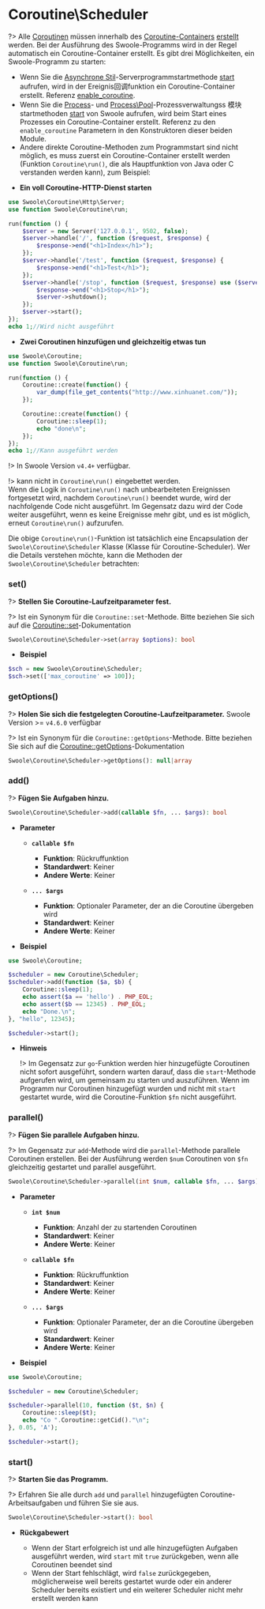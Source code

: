# Coroutine\Scheduler

?> Alle [Coroutinen](/coroutine) müssen innerhalb des [Coroutine-Containers](/coroutine/coroutine?id=create) [erstellt](/coroutine/coroutine?id=create) werden. Bei der Ausführung des Swoole-Programms wird in der Regel automatisch ein Coroutine-Container erstellt. Es gibt drei Möglichkeiten, ein Swoole-Programm zu starten:

   - Wenn Sie die [Asynchrone Stil](/server/init)-Serverprogrammstartmethode [start](/server/methods?id=start) aufrufen, wird in der Ereignis回调funktion ein Coroutine-Container erstellt. Referenz [enable_coroutine](/server/setting?id=enable_coroutine).
   - Wenn Sie die [Process](/process/process)- und [Process\Pool](/process/process_pool)-Prozessverwaltungss 模块startmethoden [start](/process/process_pool?id=start) von Swoole aufrufen, wird beim Start eines Prozesses ein Coroutine-Container erstellt. Referenz zu den `enable_coroutine` Parametern in den Konstruktoren dieser beiden Module.
   - Andere direkte Coroutine-Methoden zum Programmstart sind nicht möglich, es muss zuerst ein Coroutine-Container erstellt werden (Funktion `Coroutine\run()`, die als Hauptfunktion von Java oder C verstanden werden kann), zum Beispiel:

* **Ein voll Coroutine-HTTP-Dienst starten**

```php
use Swoole\Coroutine\Http\Server;
use function Swoole\Coroutine\run;

run(function () {
    $server = new Server('127.0.0.1', 9502, false);
    $server->handle('/', function ($request, $response) {
        $response->end("<h1>Index</h1>");
    });
    $server->handle('/test', function ($request, $response) {
        $response->end("<h1>Test</h1>");
    });
    $server->handle('/stop', function ($request, $response) use ($server) {
        $response->end("<h1>Stop</h1>");
        $server->shutdown();
    });
    $server->start();
});
echo 1;//Wird nicht ausgeführt
```

* **Zwei Coroutinen hinzufügen und gleichzeitig etwas tun**

```php
use Swoole\Coroutine;
use function Swoole\Coroutine\run;

run(function () {
    Coroutine::create(function() {
        var_dump(file_get_contents("http://www.xinhuanet.com/"));
    });

    Coroutine::create(function() {
        Coroutine::sleep(1);
        echo "done\n";
    });
});
echo 1;//Kann ausgeführt werden
```

!> In Swoole Version `v4.4+` verfügbar.

!> kann nicht in `Coroutine\run()` eingebettet werden.  
Wenn die Logik in `Coroutine\run()` nach unbearbeiteten Ereignissen fortgesetzt wird, nachdem `Coroutine\run()` beendet wurde, wird der nachfolgende Code nicht ausgeführt. Im Gegensatz dazu wird der Code weiter ausgeführt, wenn es keine Ereignisse mehr gibt, und es ist möglich, erneut `Coroutine\run()` aufzurufen.

Die obige `Coroutine\run()`-Funktion ist tatsächlich eine Encapsulation der `Swoole\Coroutine\Scheduler` Klasse (Klasse für Coroutine-Scheduler). Wer die Details verstehen möchte, kann die Methoden der `Swoole\Coroutine\Scheduler` betrachten:


### set()

?> **Stellen Sie Coroutine-Laufzeitparameter fest.** 

?> Ist ein Synonym für die `Coroutine::set`-Methode. Bitte beziehen Sie sich auf die [Coroutine::set](/coroutine/coroutine?id=set)-Dokumentation

```php
Swoole\Coroutine\Scheduler->set(array $options): bool
```

  * **Beispiel**

```php
$sch = new Swoole\Coroutine\Scheduler;
$sch->set(['max_coroutine' => 100]);
```


### getOptions()

?> **Holen Sie sich die festgelegten Coroutine-Laufzeitparameter.** Swoole Version >= `v4.6.0` verfügbar

?> Ist ein Synonym für die `Coroutine::getOptions`-Methode. Bitte beziehen Sie sich auf die [Coroutine::getOptions](/coroutine/coroutine?id=getoptions)-Dokumentation

```php
Swoole\Coroutine\Scheduler->getOptions(): null|array
```


### add()

?> **Fügen Sie Aufgaben hinzu.** 

```php
Swoole\Coroutine\Scheduler->add(callable $fn, ... $args): bool
```

  * **Parameter** 

    * **`callable $fn`**
      * **Funktion**: Rückruffunktion
      * **Standardwert**: Keiner
      * **Andere Werte**: Keiner

    * **`... $args`**
      * **Funktion**: Optionaler Parameter, der an die Coroutine übergeben wird
      * **Standardwert**: Keiner
      * **Andere Werte**: Keiner

  * **Beispiel**

```php
use Swoole\Coroutine;

$scheduler = new Coroutine\Scheduler;
$scheduler->add(function ($a, $b) {
    Coroutine::sleep(1);
    echo assert($a == 'hello') . PHP_EOL;
    echo assert($b == 12345) . PHP_EOL;
    echo "Done.\n";
}, "hello", 12345);

$scheduler->start();
```
  
  * **Hinweis**

    !> Im Gegensatz zur `go`-Funktion werden hier hinzugefügte Coroutinen nicht sofort ausgeführt, sondern warten darauf, dass die `start`-Methode aufgerufen wird, um gemeinsam zu starten und auszuführen. Wenn im Programm nur Coroutinen hinzugefügt wurden und nicht mit `start` gestartet wurde, wird die Coroutine-Funktion `$fn` nicht ausgeführt.


### parallel()

?> **Fügen Sie parallele Aufgaben hinzu.** 

?> Im Gegensatz zur `add`-Methode wird die `parallel`-Methode parallele Coroutinen erstellen. Bei der Ausführung werden `$num` Coroutinen von `$fn` gleichzeitig gestartet und parallel ausgeführt.

```php
Swoole\Coroutine\Scheduler->parallel(int $num, callable $fn, ... $args): bool
```

  * **Parameter** 

    * **`int $num`**
      * **Funktion**: Anzahl der zu startenden Coroutinen
      * **Standardwert**: Keiner
      * **Andere Werte**: Keiner

    * **`callable $fn`**
      * **Funktion**: Rückruffunktion
      * **Standardwert**: Keiner
      * **Andere Werte**: Keiner

    * **`... $args`**
      * **Funktion**: Optionaler Parameter, der an die Coroutine übergeben wird
      * **Standardwert**: Keiner
      * **Andere Werte**: Keiner

  * **Beispiel**

```php
use Swoole\Coroutine;

$scheduler = new Coroutine\Scheduler;

$scheduler->parallel(10, function ($t, $n) {
    Coroutine::sleep($t);
    echo "Co ".Coroutine::getCid()."\n";
}, 0.05, 'A');

$scheduler->start();
```

### start()

?> **Starten Sie das Programm.** 

?> Erfahren Sie alle durch `add` und `parallel` hinzugefügten Coroutine-Arbeitsaufgaben und führen Sie sie aus.

```php
Swoole\Coroutine\Scheduler->start(): bool
```

  * **Rückgabewert**

    * Wenn der Start erfolgreich ist und alle hinzugefügten Aufgaben ausgeführt werden, wird `start` mit `true` zurückgeben, wenn alle Coroutinen beendet sind
    * Wenn der Start fehlschlägt, wird `false` zurückgegeben, möglicherweise weil bereits gestartet wurde oder ein anderer Scheduler bereits existiert und ein weiterer Scheduler nicht mehr erstellt werden kann
